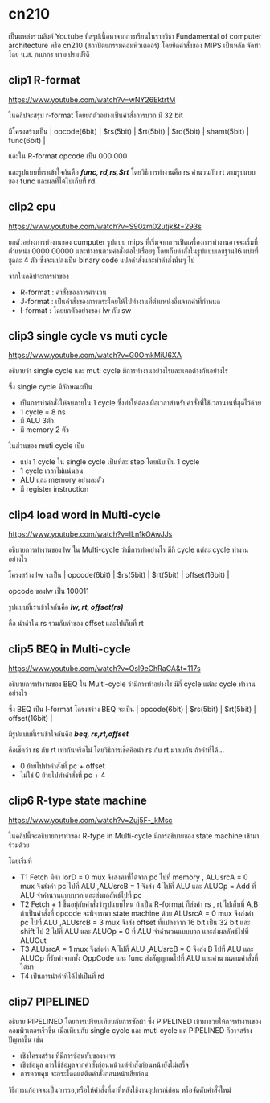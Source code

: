 # cn210

เป็นแหล่งรวมลิงค์ Youtube ที่สรุปเนื้อหาจากการเรียนในรายวิชา Fundamental of computer architecture หรือ cn210 (สถาปัตยกรรมคอมพิวเตออร์) โดยยึดคำสั่งของ MIPS เป็นหลัก จัดทำโดย น.ส. กนกกร นามเปรมปรีดิ

## clip1 R-format
https://www.youtube.com/watch?v=wNY26EktrtM

ในคลิปจะสรุป r-format โดยยกตัวอย่างเป็นคำสั่งการบวก มี 32 bit

มีโครงสร้างเป็น | opcode(6bit) | $rs(5bit) | $rt(5bit) | $rd(5bit) | shamt(5bit) | func(6bit) |

และใน R-format opcode เป็น 000 000

และรูปแบบที่เราเข้าใจกันคือ ***func, $rd,$rs,$rt*** โดยวิธีการทำงานคือ rs คำนวนกับ rt ตามรูปแบบของ func และผลที่ได้ไปเก็บที่ rd.
## clip2 cpu
https://www.youtube.com/watch?v=S90zm02utjk&t=293s

ยกตัวอย่างการทำงานของ cumputer รูปแบบ mips ที่เริ่มจากการเปิดเครื่องการทำงานอาจจะเริ่มที่ต่ำแหน่ง 0000 00000 และทำงานตามคำสั่งต่อไปเรื่อยๆ โดยเก็บคำสั่งในรูปแบบเลขฐาน16 แบ่งที่ชุดละ 4 ตัว ซึ่งจะแปลงเป็น binary code แปลคำสั่งและทำคำสั่งนั้นๆ ไป

จากในคลิปจะการทำของ 
- R-format : คำสั่งของการคำนวน
- J-format : เป็นคำสั่งของการกระโดยให้ไปทำงานที่ต่ำแหน่งอื่นจากค่าที่กำหนด 
- I-format : โดยยกตัวอย่างของ lw กับ sw
## clip3 single cycle vs muti cycle
https://www.youtube.com/watch?v=G0OmkMiU6XA

อธิบายว่า single cycle และ muti cycle มีการทำงานอย่างไรและแตกต่างกันอย่างไร

ซึ่ง single cycle มีลักษณะเป็น
- เป็นการทำคำสั่งให้จบภายใน 1 cycle ซึ่งทำให้ต้องเผื่อเวลาสำหรับคำสั่งที่ใช้เวลานานที่สุดไว้ด้วย
- 1 cycle = 8 ns
- มี ALU 3ตัว
- มี memory 2 ตัว

ในส่วนของ muti cycle เป็น
- แบ่ง 1 cycle ใน single cycle เป็นที่ละ step โดยนับเป็น 1 cycle
- 1 cycle เวลาไม่แน่นอน
- ALU และ memory อย่างละตัว
- มี register instruction
## clip4 load word in Multi-cycle
https://www.youtube.com/watch?v=ILn1kOAwJJs

อธิบายการทำงานของ lw ใน Multi-cycle ว่ามีการทำอย่างไร มีกี่ cycle แต่ละ cycle ทำงานอย่างไร

โครงสร้าง lw จะเป็น | opcode(6bit) | $rs(5bit) | $rt(5bit) | offset(16bit) |

opcode ของlw เป็น 100011

รูปแบบที่เราเข้าใจกันคือ ***lw, $rt,offset($rs)*** 

คือ นำค่าใน rs รวมกับค่าของ offset และไปเก็บที่ rt
## clip5 BEQ in Multi-cycle
https://www.youtube.com/watch?v=Osl9eChRaCA&t=117s

อธิบายการทำงานของ BEQ ใน Multi-cycle ว่ามีการทำอย่างไร มีกี่ cycle แต่ละ cycle ทำงานอย่างไร

ซึ่ง BEQ เป็น I-format โครงสร้าง BEQ จะเป็น | opcode(6bit) | $rs(5bit) | $rt(5bit) | offset(16bit) |

มีรูปแบบที่เราเข้าใจกันคือ ***beq, $rs,$rt,offset***

คือเช็คว่า rs กับ rt เท่ากันหรือไม่ โดยวิธีการเช็คคิอนำ rs กับ rt มาลบกัน ถ้าค่าที่ได้...
- 0 ย้ายไปทำคำสั่งที่ pc + offset
- ไม่ใช่ 0 ย้ายไปทำคำสั่งที่ pc + 4
## clip6 R-type state machine
https://www.youtube.com/watch?v=Zuj5F-_kMsc

ในคลิปนี้จะอธิบายการทำของ R-type in Multi-cycle มีการอธิบายของ state machine เข้ามาร่วมด้วย

โดยเริ่มที่ 
- T1 Fetch มีค่า IorD = 0 mux จึงส่งค่าที่ได้จาก pc ไปที่ memory , ALUsrcA = 0 mux จึงส่งค่า pc ไปที่ ALU ,ALUsrcB = 1 จึงส่ง 4 ไปที่ ALU และ ALUOp = Add ที่ ALU จำคำนวนแบบบวก และส่งผลลัพธ์ไปที่ pc 
- T2 Fetch + 1 ขึ้นอยู่กับคำสั่งว่ารูปแบบไหน ถ้าเป็น R-format ก็ส่งค่า rs , rt ไปเก็บที่ A,B ถ้าเป็นคำสั่งที่ opcode จะพิจารณา state machine ด้วย
ALUsrcA = 0 mux จึงส่งค่า pc ไปที่ ALU ,ALUsrcB = 3 mux จึงส่ง offset ที่แปลงจาก 16 bit เป็น 32 bit และ shift ไป 2 ไปที่ ALU และ ALUOp = 0 ที่ ALU จำคำนวนแบบบวก และส่งผลลัพธ์ไปที่ ALUOut
- T3 ALUsrcA = 1 mux จึงส่งค่า A ไปที่ ALU ,ALUsrcB = 0 จึงส่ง B ไปที่ ALU และ ALUOp ที่รับค่าจากทั้ง OppCode และ func ส่งสัญญาณไปที่ ALU และคำนวนตามคำสั่งที่ได้มา
- T4 เป็นการนำค่าที่ได้ไปเป็นที่ rd 
## clip7 PIPELINED

อธิบาย PIPELINED โดยการเปรียบเทียบกับการซักผ้า ซึ่ง PIPELINED เข้ามาช่วยให้การทำงานของคอมพิวเตอรเร็วขึ้น เมื่อเทียบกับ single cycle และ muti cycle 
แต่ PIPELINED ก็อาจสร้างปัญหาขึ้น เช่น 
- เชิงโครงสร้าง ที่มีการซ้อนทับของวงจร 
- เชิงข้อมูล การใช้ข้อมูลจากคำสั่งก่อนหน้าแต่คำสั่งก่อนหน้ายังไม่เสร็จ 
- การควบคุม จะกระโดดแต่ติดคำสั่งก่อนหน้าเสียก่อน 

วิธีการแก้อาจจะเป็นการรอ,หรือให้คำสั่งที่มาที่หลังใช้งานอุปกรณ์ก่อน หรือจัดดับคำสั่งใหม่


